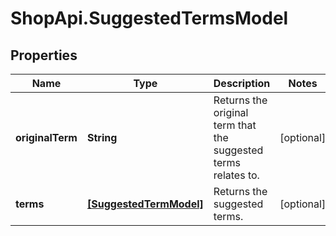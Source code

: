 # ShopApi.SuggestedTermsModel

## Properties
Name | Type | Description | Notes
------------ | ------------- | ------------- | -------------
**originalTerm** | **String** | Returns the original term that the suggested terms relates to. | [optional] 
**terms** | [**[SuggestedTermModel]**](SuggestedTermModel.md) | Returns the suggested terms. | [optional] 



